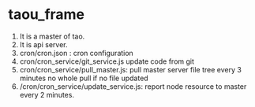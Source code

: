 # taou_frame

1. It is a master of tao.
2. It is api server. 
3. cron/cron.json : cron configuration
4. cron/cron_service/git_service.js update code from git 
5. cron/cron_service/pull_master.js: pull master server file tree every 3 minutes 
   no whole pull if no file updated
6. /cron/cron_service/update_service.js: report node resource to master every 2 minutes.


